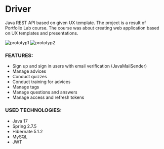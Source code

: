 # Driver
Java REST API based on given UX template. 
The project is a result of Portfolio Lab course. The course was about creating web application based on UX templates and presentations.

![prototyp1](https://user-images.githubusercontent.com/24356805/201315205-06f1379a-37a9-42a7-a789-5ce05ed1b36c.jpg)
![prototyp2](https://user-images.githubusercontent.com/24356805/201315218-e95bbc33-08bb-4baa-bbdd-fd076061f30a.jpg)

### FEATURES:
* Sign up and sign in users with email verification (JavaMailSender)
* Manage advices
* Conduct quizzes
* Conduct training for advices
* Manage tags
* Manage questions and answers
* Manage access and refresh tokens


### USED TECHNOLOGIES:
* Java 17
* Spring 2.7.5
* Hibernate 5.1.2
* MySQL
* JWT

